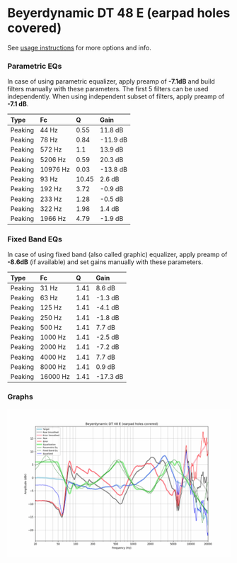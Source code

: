 # Beyerdynamic DT 48 E (earpad holes covered)
See [usage instructions](https://github.com/jaakkopasanen/AutoEq#usage) for more options and info.

### Parametric EQs
In case of using parametric equalizer, apply preamp of **-7.1dB** and build filters manually
with these parameters. The first 5 filters can be used independently.
When using independent subset of filters, apply preamp of **-7.1 dB**.

| Type    | Fc       |     Q | Gain     |
|:--------|:---------|:------|:---------|
| Peaking | 44 Hz    |  0.55 | 11.8 dB  |
| Peaking | 78 Hz    |  0.84 | -11.9 dB |
| Peaking | 572 Hz   |  1.1  | 13.9 dB  |
| Peaking | 5206 Hz  |  0.59 | 20.3 dB  |
| Peaking | 10976 Hz |  0.03 | -13.8 dB |
| Peaking | 93 Hz    | 10.45 | 2.6 dB   |
| Peaking | 192 Hz   |  3.72 | -0.9 dB  |
| Peaking | 233 Hz   |  1.28 | -0.5 dB  |
| Peaking | 322 Hz   |  1.98 | 1.4 dB   |
| Peaking | 1966 Hz  |  4.79 | -1.9 dB  |

### Fixed Band EQs
In case of using fixed band (also called graphic) equalizer, apply preamp of **-8.6dB**
(if available) and set gains manually with these parameters.

| Type    | Fc       |    Q | Gain     |
|:--------|:---------|:-----|:---------|
| Peaking | 31 Hz    | 1.41 | 8.6 dB   |
| Peaking | 63 Hz    | 1.41 | -1.3 dB  |
| Peaking | 125 Hz   | 1.41 | -4.1 dB  |
| Peaking | 250 Hz   | 1.41 | -1.8 dB  |
| Peaking | 500 Hz   | 1.41 | 7.7 dB   |
| Peaking | 1000 Hz  | 1.41 | -2.5 dB  |
| Peaking | 2000 Hz  | 1.41 | -7.2 dB  |
| Peaking | 4000 Hz  | 1.41 | 7.7 dB   |
| Peaking | 8000 Hz  | 1.41 | 0.9 dB   |
| Peaking | 16000 Hz | 1.41 | -17.3 dB |

### Graphs
![](./Beyerdynamic%20DT%2048%20E%20(earpad%20holes%20covered).png)